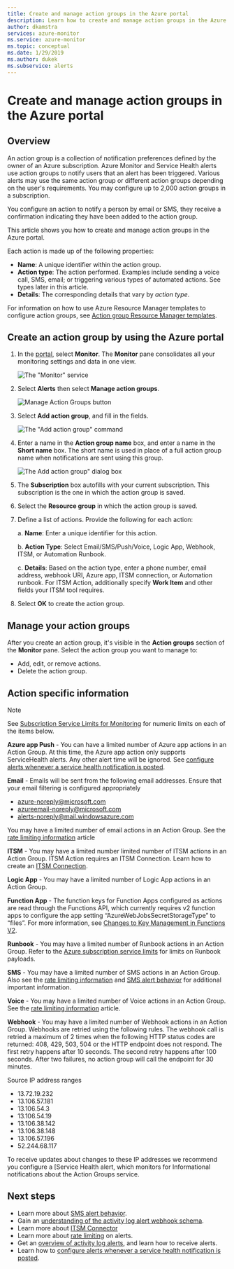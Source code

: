 ```yaml
---
title: Create and manage action groups in the Azure portal
description: Learn how to create and manage action groups in the Azure portal.
author: dkamstra
services: azure-monitor
ms.service: azure-monitor
ms.topic: conceptual
ms.date: 1/29/2019
ms.author: dukek
ms.subservice: alerts
---
```

# Create and manage action groups in the Azure portal
## Overview ##
An action group is a collection of notification preferences defined by the owner of an Azure subscription. Azure Monitor and Service Health alerts use action groups to notify users that an alert has been triggered. Various alerts may use the same action group or different action groups depending on the user's requirements. You may configure up to 2,000 action groups in a subscription.

You configure an action to notify a person by email or SMS, they receive a confirmation indicating they have been added to the action group.

This article shows you how to create and manage action groups in the Azure portal.

Each action is made up of the following properties:

* **Name**: A unique identifier within the action group.  
* **Action type**: The action performed. Examples include sending a voice call, SMS, email; or triggering various types of automated actions. See types later in this article. 
* **Details**: The corresponding details that vary by *action type*. 

For information on how to use Azure Resource Manager templates to configure action groups, see [Action group Resource Manager templates](../../azure-monitor/platform/action-groups-create-resource-manager-template.md).

## Create an action group by using the Azure portal ##
1. In the [portal](https://portal.azure.com), select **Monitor**. The **Monitor** pane consolidates all your monitoring settings and data in one view.

    ![The "Monitor" service](./media/action-groups/home-monitor.png)
1. Select **Alerts** then select **Manage action groups**.

    ![Manage Action Groups button](./media/action-groups/manage-action-groups.png)
1. Select **Add action group**, and fill in the fields.

    ![The "Add action group" command](./media/action-groups/add-action-group.png)
1. Enter a name in the **Action group name** box, and enter a name in the **Short name** box. The short name is used in place of a full action group name when notifications are sent using this group.

      ![The Add action group" dialog box](./media/action-groups/action-group-define.png)

1. The **Subscription** box autofills with your current subscription. This subscription is the one in which the action group is saved.

1. Select the **Resource group** in which the action group is saved.

1. Define a list of actions. Provide the following for each action:

    a. **Name**: Enter a unique identifier for this action.

    b. **Action Type**: Select Email/SMS/Push/Voice, Logic App, Webhook, ITSM, or Automation Runbook.

    c. **Details**: Based on the action type, enter a phone number, email address, webhook URI, Azure app, ITSM connection, or Automation runbook. For ITSM Action, additionally specify **Work Item** and other fields your ITSM tool requires.

1. Select **OK** to create the action group.

## Manage your action groups ##
After you create an action group, it's visible in the **Action groups** section of the **Monitor** pane. Select the action group you want to manage to:

* Add, edit, or remove actions.
* Delete the action group.

## Action specific information
> [!NOTE]
> See [Subscription Service Limits for Monitoring](https://docs.microsoft.com/en-us/azure/azure-subscription-service-limits#monitor-limits) for numeric limits on each of the items below.  

**Azure app Push** - You can have a limited number of Azure app actions in an Action Group. At this time, the Azure app action only supports ServiceHealth alerts. Any other alert time will be ignored. See [configure alerts whenever a service health notification is posted](../../azure-monitor/platform/alerts-activity-log-service-notifications.md).

**Email** - Emails will be sent from the following email addresses. Ensure that your email filtering is configured appropriately
   - azure-noreply@microsoft.com
   - azureemail-noreply@microsoft.com
   - alerts-noreply@mail.windowsazure.com

You may have a limited number of email actions in an Action Group. See the [rate limiting information](./../../azure-monitor/platform/alerts-rate-limiting.md) article

**ITSM** - You may have a limited number limited number of ITSM actions in an Action Group. ITSM Action requires an ITSM Connection. Learn how to create an [ITSM Connection](../../azure-monitor/platform/itsmc-overview.md).

**Logic App** - You may have a limited number of Logic App actions in an Action Group.

**Function App** - The function keys for Function Apps configured as actions are read through the Functions API, which currently requires v2 function apps to configure the app setting “AzureWebJobsSecretStorageType” to “files”. For more information, see [Changes to Key Management in Functions V2]( https://aka.ms/funcsecrets).

**Runbook** - You may have a limited number of Runbook actions in an Action Group. Refer to the [Azure subscription service limits](../../azure-subscription-service-limits.md) for limits on Runbook payloads.

**SMS** - You may have a limited number of SMS actions in an Action Group. Also see the [rate limiting information](./../../azure-monitor/platform/alerts-rate-limiting.md) and [SMS alert behavior](../../azure-monitor/platform/alerts-sms-behavior.md) for additional important information. 

**Voice** - You may have a limited number of Voice actions in an Action Group. See the [rate limiting information](./../../azure-monitor/platform/alerts-rate-limiting.md) article.

**Webhook** - You may have a limited number of Webhook actions in an Action Group. Webhooks are retried using the following rules. The webhook call is retried a maximum of 2 times when the following HTTP status codes are returned: 408, 429, 503, 504 or the HTTP endpoint does not respond. The first retry happens after 10 seconds. The second retry happens after 100 seconds. After two failures, no action group will call the endpoint for 30 minutes. 

Source IP address ranges
 - 13.72.19.232
 - 13.106.57.181
 - 13.106.54.3
 - 13.106.54.19
 - 13.106.38.142
 - 13.106.38.148
 - 13.106.57.196
 - 52.244.68.117

To receive updates about changes to these IP addresses we recommend you configure a [Service Health alert, which monitors for Informational notifications about the Action Groups service.


## Next steps ##

* Learn more about [SMS alert behavior](../../azure-monitor/platform/alerts-sms-behavior.md).  
* Gain an [understanding of the activity log alert webhook schema](../../azure-monitor/platform/activity-log-alerts-webhook.md).  
* Learn more about [ITSM Connector](../../azure-monitor/platform/itsmc-overview.md)
* Learn more about [rate limiting](../../azure-monitor/platform/alerts-rate-limiting.md) on alerts.
* Get an [overview of activity log alerts](../../azure-monitor/platform/alerts-overview.md), and learn how to receive alerts.  
* Learn how to [configure alerts whenever a service health notification is posted](../../azure-monitor/platform/alerts-activity-log-service-notifications.md).

